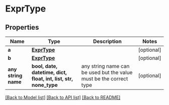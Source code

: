 # ExprType


## Properties
Name | Type | Description | Notes
------------ | ------------- | ------------- | -------------
**a** | [**ExprType**](ExprType.md) |  | [optional] 
**b** | [**ExprType**](ExprType.md) |  | [optional] 
**any string name** | **bool, date, datetime, dict, float, int, list, str, none_type** | any string name can be used but the value must be the correct type | [optional]

[[Back to Model list]](../README.md#documentation-for-models) [[Back to API list]](../README.md#documentation-for-api-endpoints) [[Back to README]](../README.md)


